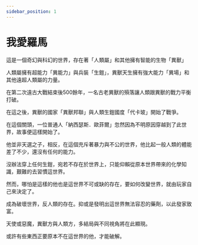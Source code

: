 ```yaml
---
sidebar_position: 1
---
```

# 我愛羅馬

這是一個奇幻與科幻的世界，存在著「人類屬」和其他擁有智能的生物「異獸」

人類屬擁有超能力「異能力」與兵裝「生鎧」，異獸天生擁有強大能力「異場」和其他遠超人類屬的力量。

在第二次遠古大戰結束後500餘年，一名古老異獸的殞落讓人類跟異獸的戰力平衡打破。

在這之後，異獸的國家「異獸邦聯」與人類生鎧國度「代卡玻」開始了戰爭。

在這個關頭，一位普通人「納西瑟斯．歐菲爾」忽然因為不明原因穿越到了此世界，故事便這樣開始了。

他並非天選之子，相反，在這個充斥著暴力與不公的世界，他比起一般人類的體能差了不少，還沒有任何的能力。

沒辦法穿上任何生鎧，宛若不存在於世界上，只能仰賴從原本世界帶來的化學知識，艱難的去習慣這世界。

然而，哪怕是這樣的他也是這世界不可或缺的存在，要如何改變世界，就由玩家自己來決定了。

成為破壞世界，反人類的存在。抑或是發明出這世界無法容忍的藥劑，以此發家致富。

天使或惡魔，異獸方與人類方，多結局與不同視角將在此顯現。

或許有些東西正要原本不在這世界的他，才能破解。

